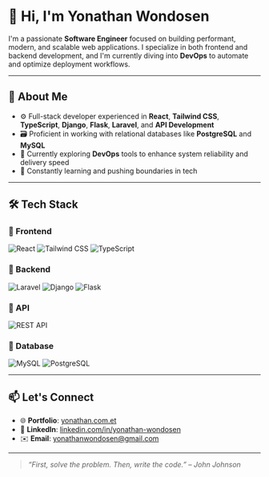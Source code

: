 # 👋 Hi, I'm Yonathan Wondosen

I'm a passionate **Software Engineer** focused on building performant, modern, and scalable web applications. I specialize in both frontend and backend development, and I'm currently diving into **DevOps** to automate and optimize deployment workflows.

---

## 💼 About Me

- ⚙️ Full-stack developer experienced in **React**, **Tailwind CSS**, **TypeScript**, **Django**, **Flask**, **Laravel**, and **API Development**
- 🗃️ Proficient in working with relational databases like **PostgreSQL** and **MySQL**
- 🚀 Currently exploring **DevOps** tools to enhance system reliability and delivery speed
- 🌱 Constantly learning and pushing boundaries in tech

---

## 🛠️ Tech Stack

### 🔹 Frontend
![React](https://img.shields.io/badge/React-20232A?style=flat&logo=react&logoColor=61DAFB)
![Tailwind CSS](https://img.shields.io/badge/TailwindCSS-38B2AC?style=flat&logo=tailwind-css&logoColor=white)
![TypeScript](https://img.shields.io/badge/TypeScript-007ACC?style=flat&logo=typescript&logoColor=white)

### 🔹 Backend
![Laravel](https://img.shields.io/badge/Laravel-F55247?style=flat&logo=laravel&logoColor=white)
![Django](https://img.shields.io/badge/Django-092E20?style=flat&logo=django&logoColor=white)
![Flask](https://img.shields.io/badge/Flask-000000?style=flat&logo=flask&logoColor=white)

### 🔹 API
![REST API](https://img.shields.io/badge/REST-API-blue)

### 🔹 Database
![MySQL](https://img.shields.io/badge/MySQL-4479A1?style=flat&logo=mysql&logoColor=white)
![PostgreSQL](https://img.shields.io/badge/PostgreSQL-336791?style=flat&logo=postgresql&logoColor=white)

---

## 📫 Let's Connect

- 🌐 **Portfolio**: [yonathan.com.et](https://yonathan.com.et/)
- 💼 **LinkedIn**: [linkedin.com/in/yonathan-wondosen](https://www.linkedin.com/in/yonathan-wondosen-a025bb239/)
- ✉️ **Email**: [yonathanwondosen@gmail.com](mailto:yonathanwondosen@gmail.com)

---

> _“First, solve the problem. Then, write the code.” – John Johnson_
